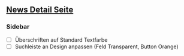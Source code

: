 ## [News Detail Seite](http://dev.immortal-legends.net/2024/03/24/essen-und-doch-nicht-kelgeln-beim-thori/)
### Sidebar
- [ ] Überschriften auf Standard Textfarbe
- [ ] Suchleiste an Design anpassen (Feld Transparent, Button Orange)

